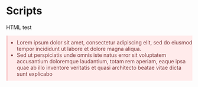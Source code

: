 # Scripts

HTML test

<ul style="background: #ffebeb; border-left: 5px solid #fad1d2; color: #7e3a3c;padding-top: 10px; padding-bottom: 10px;">
<li>Lorem ipsum dolor sit amet, consectetur adipiscing elit, sed do eiusmod tempor incididunt ut labore et dolore magna aliqua. </li>
<li>Sed ut perspiciatis unde omnis iste natus error sit voluptatem accusantium doloremque laudantium, totam rem aperiam, eaque ipsa quae ab illo inventore veritatis et quasi architecto beatae vitae dicta sunt explicabo</li>
</ul>
